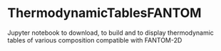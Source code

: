 # ThermodynamicTablesFANTOM
Jupyter notebook to download, to build and to display thermodynamic tables of various composition compatible with FANTOM-2D
